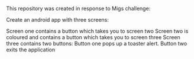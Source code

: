 This repository was created in response to Migs challenge:

Create an android app with three screens:

Screen one contains a button which takes you to screen two
Screen two is coloured and contains a button which takes you to screen three
Screen three contains two buttons:
Button one pops up a toaster alert.
Button two exits the application